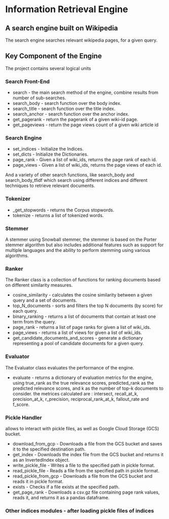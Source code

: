 # Information Retrieval Engine 
## A search engine built on Wikipedia 
The search engine searches relevant wikipedia pages, for a given query.

## Key Component of the Engine
The project contains several logical units

### Search Front-End
* search - the main search method of the engine, combine results from number of sub-searches.
* search_body - search function over the body index.
* search_title - search function over the title index.
* search_anchor - search function over the anchor index.
* get_pagerank - return the pagerank of a given wiki-id page.
* get_pageviews - return the page views count of a given wiki article id


### Search Engine
* set_indices - Initialize the Indices.
* set_dicts - Initialize the Dictionaries.
* page_rank - Given a list of wiki_ids, returns the page rank of each id.
* page_views -  Given a list of wiki_ids, returns the page views of each id.

And a variety of other search functions, like search_body and search_body_tfidf which search using different indices
and different techniques to retrieve relevant documents.

### Tokenizer 
* _get_stopwords - returns the Corpus stopwords.
* tokenize - returns a list of tokenized words.


### Stemmer
A stemmer using Snowball stemmer, the stemmer is based on the Porter
stemmer algorithm but also includes additional features such as support for multiple languages and the ability to perform stemming using various algorithms.


### Ranker
The Ranker class is a collection of functions for ranking documents based on different similarity measures.

* cosine_similarity - calculates the cosine similarity between a given query and a set of documents.
* top_N_documents - sorts and filters the top N documents (by score) for each query.
* binary_ranking - returns a list of documents that contain at least one term from the query.
* page_rank - returns a list of page ranks for given a list of wiki_ids.
* page_views - returns a list of views for given a list of wiki_ids.
* get_candidate_documents_and_scores - generate a dictionary representing a pool of candidate documents for a given query.


### Evaluator
The Evaluator class evaluates the performance of the engine.
* evaluate - returns a dictionary of evaluation metrics for the engine, using true_rank as the true relevance scores, 
  predicted_rank as the predicted relevance scores, and k as the number of top-k documents to consider.
  the metrices calculated are : intersect, recall_at_k, precision_at_k, r_precision, reciprocal_rank_at_k, fallout_rate and f_score.


### Pickle Handler
allows to interact with pickle files, as well as Google Cloud Storage (GCS) bucket.
* download_from_gcp - Downloads a file from the GCS bucket and saves it to the specified destination path.
* get_index - Downloads the index file from the GCS bucket and returns it as an InvertedIndex object.
* write_pickle_file - Writes a file to the specified path in pickle format.
* read_pickle_file - Reads a file from the specified path in pickle format.
* read_pickle_from_gcp - Downloads a file from the GCS bucket and reads it in pickle format.
* exists - Checks if a file exists at the specified path.
* get_page_rank - Downloads a csv.gz file containing page rank values, reads it, and returns it as a pandas dataframe.


### Other indices modules - after loading pickle files of indices
